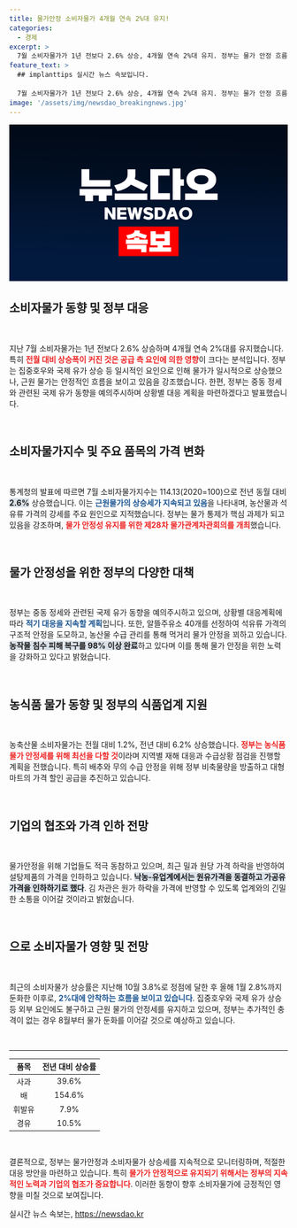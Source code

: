 ```yaml
---
title: 물가안정 소비자물가 4개월 연속 2%대 유지!
categories:
  - 경제
excerpt: >
  7월 소비자물가가 1년 전보다 2.6% 상승, 4개월 연속 2%대 유지. 정부는 물가 안정 흐름을 이어가며 8월부터 둔화 예상, 그러나 중동정세와 기상이변은 변수! 대책과 대응 전략이 주목된다.
feature_text: >
  ## implanttips 실시간 뉴스 속보입니다.

  7월 소비자물가가 1년 전보다 2.6% 상승, 4개월 연속 2%대 유지. 정부는 물가 안정 흐름을 이어가며 8월부터 둔화 예상, 그러나 중동정세와 기상이변은 변수! 대책과 대응 전략이 주목된다.
image: '/assets/img/newsdao_breakingnews.jpg'
---
```


<p><img src="/assets/img/newsdao_breakingnews.jpg" alt="implanttips 속보" /></p>

<h2 data-ke-size="size26">소비자물가 동향 및 정부 대응</h2>

<p data-ke-size="size16">&nbsp;</p>

<p>지난 7월 소비자물가는 1년 전보다 2.6% 상승하며 4개월 연속 2%대를 유지했습니다. 특히 <b><span style="color: #ee2323;">전월 대비 상승폭이 커진 것은 공급 측 요인에 의한 영향</span></b>이 크다는 분석입니다. 정부는 집중호우와 국제 유가 상승 등 일시적인 요인으로 인해 물가가 일시적으로 상승했으나, 근원 물가는 안정적인 흐름을 보이고 있음을 강조했습니다. 한편, 정부는 중동 정세와 관련된 국제 유가 동향을 예의주시하며 상황별 대응 계획을 마련하겠다고 발표했습니다.</p>

<p data-ke-size="size16">&nbsp;</p>

<h2 data-ke-size="size26">소비자물가지수 및 주요 품목의 가격 변화</h2>

<p data-ke-size="size16">&nbsp;</p>

<p>통계청의 발표에 따르면 7월 소비자물가지수는 114.13(2020=100)으로 전년 동월 대비 <b><span style="background-color: #21538527;">2.6%</span></b> 상승했습니다. 이는 <b><span style="color: #1a5490;">근원물가의 상승세가 지속되고 있음</span></b>을 나타내며, 농산물과 석유류 가격의 강세를 주요 원인으로 지적했습니다. 정부는 물가 통제가 핵심 과제가 되고 있음을 강조하며, <b><span style="color: #ee2323;">물가 안정성 유지를 위한 제28차 물가관계차관회의를 개최</span></b>했습니다.</p>

<p data-ke-size="size16">&nbsp;</p>

<h2 data-ke-size="size26">물가 안정성을 위한 정부의 다양한 대책</h2>

<p data-ke-size="size16">&nbsp;</p>

<p>정부는 중동 정세와 관련된 국제 유가 동향을 예의주시하고 있으며, 상황별 대응계획에 따라 <b><span style="color: #1a5490;">적기 대응을 지속할 계획</span></b>입니다. 또한, 알뜰주유소 40개를 선정하여 석유류 가격의 구조적 안정을 도모하고, 농산물 수급 관리를 통해 먹거리 물가 안정을 꾀하고 있습니다. <b><span style="background-color: #21538527;">농작물 침수 피해 복구를 98% 이상 완료</span></b>하고 있다며 이를 통해 물가 안정을 위한 노력을 강화하고 있다고 밝혔습니다.</p>

<p data-ke-size="size16">&nbsp;</p>

<h2 data-ke-size="size26">농식품 물가 동향 및 정부의 식품업계 지원</h2>

<p data-ke-size="size16">&nbsp;</p>

<p>농축산물 소비자물가는 전월 대비 1.2%, 전년 대비 6.2% 상승했습니다. <b><span style="color: #ee2323;">정부는 농식품 물가 안정세를 위해 최선을 다할 것</span></b>이라며 지역별 재해 대응과 수급상황 점검을 진행할 계획을 전했습니다. 특히 배추와 무의 수급 안정을 위해 정부 비축물량을 방출하고 대형마트의 가격 할인 공급을 추진하고 있습니다.</p>

<p data-ke-size="size16">&nbsp;</p>

<h2 data-ke-size="size26">기업의 협조와 가격 인하 전망</h2>

<p data-ke-size="size16">&nbsp;</p>

<p>물가안정을 위해 기업들도 적극 동참하고 있으며, 최근 밀과 원당 가격 하락을 반영하여 설탕제품의 가격을 인하하고 있습니다. <b><span style="background-color: #21538527;">낙농-유업계에서는 원유가격을 동결하고 가공유 가격을 인하하기로 했다</span></b>. 김 차관은 원가 하락을 가격에 반영할 수 있도록 업계와의 긴밀한 소통을 이어갈 것이라고 밝혔습니다.</p>

<p data-ke-size="size16">&nbsp;</p>

<h2 data-ke-size="size26">으로 소비자물가 영향 및 전망</h2>

<p data-ke-size="size16">&nbsp;</p>

<p>최근의 소비자물가 상승률은 지난해 10월 3.8%로 정점에 달한 후 올해 1월 2.8%까지 둔화한 이후로, <b><span style="color: #1a5490;">2%대에 안착하는 흐름을 보이고 있습니다</span></b>. 집중호우와 국제 유가 상승 등 외부 요인에도 불구하고 근원 물가의 안정세를 유지하고 있으며, 정부는 추가적인 충격이 없는 경우 8월부터 물가 둔화를 이어갈 것으로 예상하고 있습니다.</p>

<p data-ke-size="size16">&nbsp;</p>

<hr>

<table style="width: 100%;">
  <thead>
    <tr>
      <th style="text-align: center;"><b>품목</b></th>
      <th style="text-align: center;"><b>전년 대비 상승률</b></th>
    </tr>
  </thead>
  <tbody>
    <tr>
      <td style="text-align: center; height: 17px;">사과</td>
      <td style="text-align: center; height: 17px;">39.6%</td>
    </tr>
    <tr>
      <td style="text-align: center; height: 17px;">배</td>
      <td style="text-align: center; height: 17px;">154.6%</td>
    </tr>
    <tr>
      <td style="text-align: center; height: 17px;">휘발유</td>
      <td style="text-align: center; height: 17px;">7.9%</td>
    </tr>
    <tr>
      <td style="text-align: center; height: 17px;">경유</td>
      <td style="text-align: center; height: 17px;">10.5%</td>
    </tr>
  </tbody>
</table>

<p data-ke-size="size16">&nbsp;</p>

<p>결론적으로, 정부는 물가안정과 소비자물가 상승세를 지속적으로 모니터링하며, 적절한 대응 방안을 마련하고 있습니다. 특히 <b><span style="color: #ee2323;">물가가 안정적으로 유지되기 위해서는 정부의 지속적인 노력과 기업의 협조가 중요합니다</span></b>. 이러한 동향이 향후 소비자물가에 긍정적인 영향을 미칠 것으로 보여집니다.</p>
실시간 뉴스 속보는, <a href="https://newsdao.kr" rel="dofollow">https://newsdao.kr</a>


